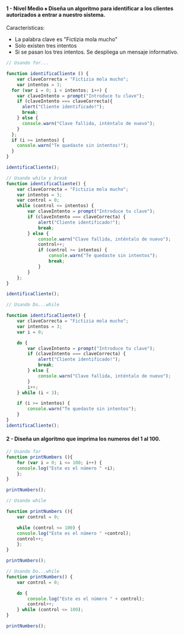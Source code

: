 #### 1 - Nivel Medio ♠️ Diseña un algoritmo para identificar a los clientes autorizados a entrar a nuestro sistema.

Características:
- La palabra clave es "Fictizia mola mucho"
- Solo existen tres intentos
- Si se pasan los tres intentos. Se despliega un mensaje informativo.

```js
// Usando for...

function identificaCliente () {
	var claveCorrecta = "Fictizia mola mucho";
	var intentos = 3;
  for (var i = 0; i < intentos; i++) {
    var claveIntento = prompt("Introduce tu clave");
    if (claveIntento === claveCorrecta){
      alert("Cliente identificado!");
      break;
    } else {
      console.warn("Clave fallida, inténtalo de nuevo");
    }
  };
  if (i >= intentos) {
    console.warn("Te quedaste sin intentos!");
  }
}

identificaCliente();
```

```js
// Usando while y break
function identificaCliente() {
	var claveCorrecta = "Fictizia mola mucho";
	var intentos = 3;
	var control = 0;
	while (control <= intentos) {
		var claveIntento = prompt("Introduce tu clave");
		if (claveIntento === claveCorrecta) {
			alert("Cliente identificado!");
			break;
		} else {
			console.warn("Clave fallida, inténtalo de nuevo");
			control++;
			if (control >= intentos) {
				console.warn("Te quedaste sin intentos");
				break;
			}
		}
	};
}

identificaCliente();
```

```js
// Usando Do...while

function identificaCliente() {
	var claveCorrecta = "Fictizia mola mucho";
	var intentos = 3;
	var i = 0;

	do {
		var claveIntento = prompt("Introduce tu clave");
		if (claveIntento === claveCorrecta) {
			alert("Cliente identificado!");
			break;
		} else {
			console.warn("Clave fallida, inténtalo de nuevo");
		}
		i++;
	} while (i < 3);

	if (i >= intentos) {
		console.warn("Te quedaste sin intentos");
	}
}
identificaCliente();
```

#### 2 - Diseña un algoritmo que imprima los numeros del 1 al 100.

```js
// Usando for
function printNumbers (){
	for (var i = 0; i <= 100; i++) {
	console.log("Este es el número " +i);
	};
}

printNumbers();
```

```js
// Usando while

function printNumbers (){
	var control = 0; 

	while (control <= 100) {
	console.log("Este es el número " +control);
	control++;
	};
}

printNumbers();
```

```js
// Usando Do...while
function printNumbers() {
	var control = 0;

	do {
		console.log("Este es el número " + control);
		control++;
	} while (control <= 100);
}

printNumbers();
```













